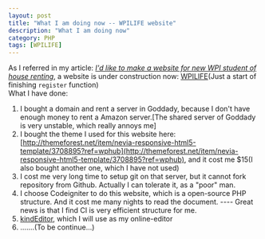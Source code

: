 ```yaml
---
layout: post
title: "What I am doing now -- WPILIFE website"
description: "What I am doing now"
category: PHP
tags: [WPILIFE]
---
```

As I referred in my article: [*I'd like to make a website for new WPI student of house renting*](http://sbzhouhao.net/2013/07/Do-something-good-for-new-WPI-students/), a website is under construction now: [WPILIFE](http://wpilife.org/)(Just a start of finishing `register` function)   
What I have done:   
1. I bought a domain and rent a server in Goddady, because I don't have enough money to rent a Amazon server.[The shared server of Goddady is very unstable, which really annoys me]    
2. I bought the theme I used for this website here:[http://themeforest.net/item/nevia-responsive-html5-template/3708895?ref=wphub](http://themeforest.net/item/nevia-responsive-html5-template/3708895?ref=wphub), and it cost me $15(I also bought another one, which I have not used)    
3. I cost me very long time to setup git on that server, but it cannot fork repository from Github. Actually I can tolerate it, as a "poor" man.    
4. I choose Codeigniter to do this website, which is a open-source PHP structure. And it cost me many nights to read the document. ---- Great news is that I find CI is very efficient structure for me.         
5. [kindEditor](http://www.kindsoft.net/), which I will use as my online-editor      
6. .......(To be continue...)